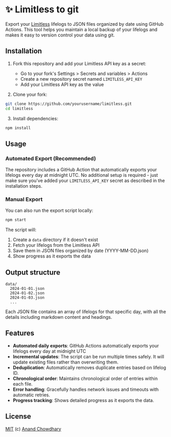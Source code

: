 # ✨ Limitless to git

Export your [Limitless](https://limitless.ai) lifelogs to JSON files organized by date using GitHub Actions. This tool helps you maintain a local backup of your lifelogs and makes it easy to version control your data using git.

## Installation

1. Fork this repository and add your Limitless API key as a secret:

   - Go to your fork's Settings > Secrets and variables > Actions
   - Create a new repository secret named `LIMITLESS_API_KEY`
   - Add your Limitless API key as the value

2. Clone your fork:

```bash
git clone https://github.com/yourusername/limitless.git
cd limitless
```

3. Install dependencies:

```bash
npm install
```

## Usage

### Automated Export (Recommended)

The repository includes a GitHub Action that automatically exports your lifelogs every day at midnight UTC. No additional setup is required - just make sure you've added your `LIMITLESS_API_KEY` secret as described in the installation steps.

### Manual Export

You can also run the export script locally:

```bash
npm start
```

The script will:

1. Create a `data` directory if it doesn't exist
2. Fetch your lifelogs from the Limitless API
3. Save them in JSON files organized by date (YYYY-MM-DD.json)
4. Show progress as it exports the data

## Output structure

```
data/
  2024-01-01.json
  2024-01-02.json
  2024-01-03.json
  ...
```

Each JSON file contains an array of lifelogs for that specific day, with all the details including markdown content and headings.

## Features

- **Automated daily exports**: GitHub Actions automatically exports your lifelogs every day at midnight UTC
- **Incremental updates**: The script can be run multiple times safely. It will update existing files rather than overwriting them.
- **Deduplication**: Automatically removes duplicate entries based on lifelog ID.
- **Chronological order**: Maintains chronological order of entries within each file.
- **Error handling**: Gracefully handles network issues and timeouts with automatic retries.
- **Progress tracking**: Shows detailed progress as it exports the data.

## License

[MIT](./LICENSE) (c) [Anand Chowdhary](https://anandchowdhary.com)
